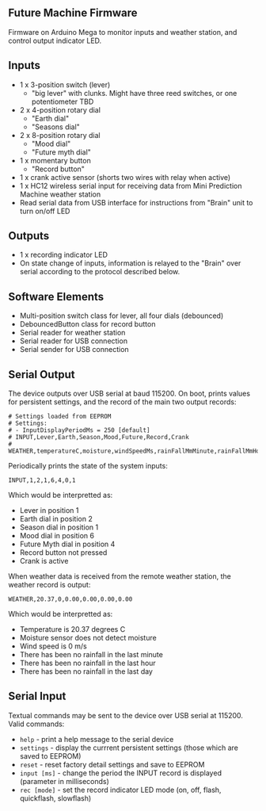 Future Machine Firmware
-----------------------

Firmware on Arduino Mega to monitor inputs and weather station, and control output indicator LED.

Inputs
------

* 1 x 3-position switch (lever)
  - "big lever" with clunks. Might have three reed switches, or one potentiometer TBD
* 2 x 4-position rotary dial
  - "Earth dial"
  - "Seasons dial"
* 2 x 8-position rotary dial
  - "Mood dial"
  - "Future myth dial"
* 1 x momentary button
  - "Record button"
* 1 x crank active sensor (shorts two wires with relay when active)
* 1 x HC12 wireless serial input for receiving data from Mini Prediction Machine weather station
* Read serial data from USB interface for instructions from "Brain" unit to turn on/off LED

Outputs
-------

* 1 x recording indicator LED
* On state change of inputs, information is relayed to the "Brain" over serial
  according to the protocol described below.

Software Elements
-----------------

* Multi-position switch class for lever, all four dials (debounced)
* DebouncedButton class for record button
* Serial reader for weather station
* Serial reader for USB connection
* Serial sender for USB connection

Serial Output
-------------

The device outputs over USB serial at baud 115200.  On boot, prints values for persistent 
settings, and the record of the main two output records:

```
# Settings loaded from EEPROM
# Settings:
# - InputDisplayPeriodMs = 250 [default]
# INPUT,Lever,Earth,Season,Mood,Future,Record,Crank
# WEATHER,temperatureC,moisture,windSpeedMs,rainFallMmMinute,rainFallMmHour,rainFallMmDay
```

Periodically prints the state of the system inputs:

```
INPUT,1,2,1,6,4,0,1
```

Which would be interpretted as:

* Lever in position 1
* Earth dial in position 2
* Season dial in position 1
* Mood dial in position 6
* Future Myth dial in position 4
* Record button not pressed
* Crank is active

When weather data is received from the remote weather station, the weather record is output:

```
WEATHER,20.37,0,0.00,0.00,0.00,0.00
```

Which would be interpretted as:

* Temperature is 20.37 degrees C
* Moisture sensor does not detect moisture
* Wind speed is 0 m/s
* There has been no rainfall in the last minute
* There has been no rainfall in the last hour
* There has been no rainfall in the last day

Serial Input
------------

Textual commands may be sent to the device over USB serial at 115200. Valid commands:

* `help` - print a help message to the serial device
* `settings` - display the currrent persistent settings (those which are saved to EEPROM)
* `reset` - reset factory detail settings and save to EEPROM
* `input [ms]` - change the period the INPUT record is displayed (parameter in milliseconds)
* `rec [mode]` - set the record indicator LED mode (on, off, flash, quickflash, slowflash)

